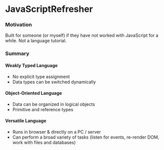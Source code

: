 # JavaScriptRefresher

### Motivation
Built for someone (or myself) if they have not worked with JavaScript for a while. Not a language tutorial.

### Summary
#### Weakly Typed Language
- No explicit type assignment
- Data types can be switched dynamically

#### Object-Oriented Language
- Data can be organized in logical objects
- Primitive and reference types

#### Versatile Language
- Runs in browser & directly on a PC / server
- Can perform a broad variety of tasks (listen for events, re-render DOM, work with files and databases)